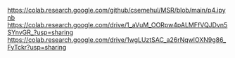 https://colab.research.google.com/github/csemehul/MSR/blob/main/p4.ipynb
https://colab.research.google.com/drive/1_aVuM_OORpw4pALMFfVQJDvn5SYnvGR_?usp=sharing
https://colab.research.google.com/drive/1wgLUztSAC_a26rNqwlOXN9g86_FyTckr?usp=sharing
